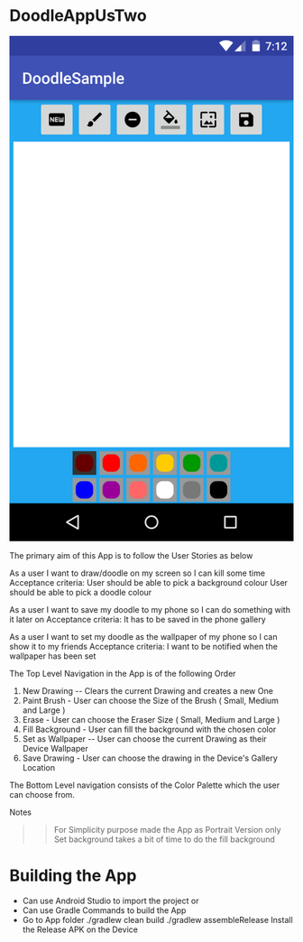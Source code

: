 # DoodleAppUsTwo

![alt tag](https://github.com/anbuuu/DoodleAppUsTwo/blob/master/Doodle_Default_screen.png)

The primary aim of this App is to follow the User Stories as below 

As a user I want to draw/doodle on my screen so I can kill some time
Acceptance criteria:
	User should be able to pick a background colour
	User should be able to pick a doodle colour

As a user I want to save my doodle to my phone so I can do something with it later on
Acceptance criteria:
It has to be saved in the phone gallery

As a user I want to set my doodle as the wallpaper of my phone so I can show it to my friends
Acceptance criteria:
I want to be notified when the wallpaper has been set

The Top Level Navigation in the App is of the following Order 

1. New Drawing -- Clears the current Drawing and creates a new One 
2. Paint Brush - User can choose the Size of the Brush ( Small, Medium and Large )
3. Erase - User can choose the Eraser Size ( Small, Medium and Large )
4. Fill Background - User can fill the background with the chosen color
5. Set as Wallpaper -- User can choose the current Drawing as their Device Wallpaper
6. Save Drawing - User can choose the drawing in the Device's Gallery Location

The Bottom Level navigation consists of the Color Palette which the user can choose from.

Notes
>> For Simplicity purpose made the App as Portrait Version only 
>> Set background takes a bit of time to do the fill background

# Building the App
- Can use Android Studio to import the project or 
- Can use Gradle Commands to build the App
- Go to App folder
 ./gradlew clean build
 ./gradlew assembleRelease
 Install the Release APK on the Device 
